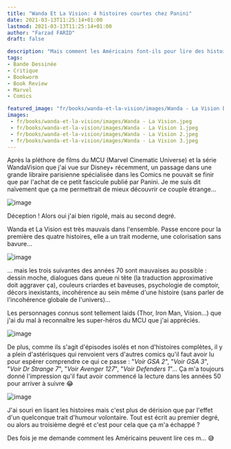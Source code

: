 ```yaml
---
title: "Wanda Et La Vision: 4 histoires courtes chez Panini"
date: 2021-03-13T11:25:14+01:00
lastmod: 2021-03-13T11:25:14+01:00
author: "Farzad FARID"
draft: false

description: "Mais comment les Américains font-ils pour lire des histoires aussi nulles ?"
tags:
- Bande Dessinée
- Critique
- Bookworm
- Book Review
- Marvel
- Comics

featured_image: "fr/books/wanda-et-la-vision/images/Wanda - La Vision bandeau.jpeg"
images:
 - fr/books/wanda-et-la-vision/images/Wanda - La Vision.jpeg
 - fr/books/wanda-et-la-vision/images/Wanda - La Vision 1.jpeg
 - fr/books/wanda-et-la-vision/images/Wanda - La Vision 2.jpeg
 - fr/books/wanda-et-la-vision/images/Wanda - La Vision 3.jpeg
---
```



Après la pléthore de films du MCU (Marvel Cinematic Universe) et la série WandaVision que j'ai
vue sur Disney+ récemment, un passage dans une grande libraire parisienne spécialisée dans
les Comics ne pouvait se finir que par l'achat de ce petit fascicule publié par Panini. 
Je me suis dit naïvement que ça me permettrait de mieux découvrir ce couple étrange…

![image](images/Wanda%20-%20La%20Vision.jpeg#layoutFillWidth)

Déception ! Alors oui j'ai bien rigolé, mais au second degré.

Wanda et La Vision est très mauvais dans l'ensemble. Passe encore pour la première des quatre
histoires, elle a un trait moderne, une colorisation sans bavure…

![image](images/Wanda%20-%20La%20Vision%201.jpeg#layoutFillWidth)


… mais les trois suivantes 
des années 70 sont mauvaises au possible : dessin moche, dialogues dans queue ni tête (la
traduction approximative doit aggraver ça), couleurs criardes et baveuses, psychologie de
comptoir, décors inexistants, incohérence au sein même d'une histoire (sans parler de
l'incohérence globale de l'univers)…

Les personnages connus sont tellement laids (Thor, Iron Man, Vision…) que j'ai du mal à
reconnaître les super-héros du MCU que j'ai appréciés.

![image](images/Wanda%20-%20La%20Vision%202.jpeg#layoutFillWidth)

De plus, comme ils s'agit d'épisodes isolés et non d'histoires complètes, 
il y a plein d'astérisques qui renvoient vers d'autres comics qu'il faut avoir lu 
pour espérer comprendre ce qui ce passe : "*Voir GSA 2*", "*Voir GSA 3*", 
"*Voir Dr Strange 7*", "*Voir Avenger 127*", "*Voir Defenders 1*"… Ça m'a toujours 
donné l'impression qu'il faut avoir commencé la lecture dans les années 50 pour arriver
à suivre 😂

![image](images/Wanda%20-%20La%20Vision%203.jpeg#layoutFillWidth)

J'ai souri en lisant les histoires mais c'est plus de dérision que par l'effet d'un 
quelconque trait d'humour volontaire. Tout est écrit au premier degré, ou alors au 
troisième degré et c'est pour cela que ça m'a échappé ?

Des fois je me demande comment les Américains peuvent lire ces m… 😅

